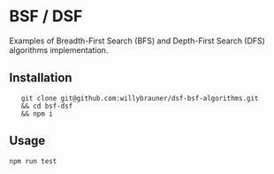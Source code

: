 # BSF / DSF

Examples of Breadth-First Search (BFS) and Depth-First Search (DFS) algorithms implementation.

## Installation

```shell
   git clone git@github.com:willybrauner/dsf-bsf-algorithms.git
   && cd bsf-dsf
   && npm i
```

## Usage

```shell
npm run test
```
